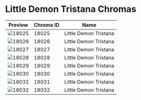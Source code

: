 # Little Demon Tristana Chromas

| Preview | Chroma ID | Name |
|---------|-----------|------|
| ![18025](https://raw.communitydragon.org/latest/plugins/rcp-be-lol-game-data/global/default/v1/champion-chroma-images/18/18025.png) | 18025 | Little Demon Tristana |
| ![18026](https://raw.communitydragon.org/latest/plugins/rcp-be-lol-game-data/global/default/v1/champion-chroma-images/18/18026.png) | 18026 | Little Demon Tristana |
| ![18027](https://raw.communitydragon.org/latest/plugins/rcp-be-lol-game-data/global/default/v1/champion-chroma-images/18/18027.png) | 18027 | Little Demon Tristana |
| ![18028](https://raw.communitydragon.org/latest/plugins/rcp-be-lol-game-data/global/default/v1/champion-chroma-images/18/18028.png) | 18028 | Little Demon Tristana |
| ![18029](https://raw.communitydragon.org/latest/plugins/rcp-be-lol-game-data/global/default/v1/champion-chroma-images/18/18029.png) | 18029 | Little Demon Tristana |
| ![18030](https://raw.communitydragon.org/latest/plugins/rcp-be-lol-game-data/global/default/v1/champion-chroma-images/18/18030.png) | 18030 | Little Demon Tristana |
| ![18031](https://raw.communitydragon.org/latest/plugins/rcp-be-lol-game-data/global/default/v1/champion-chroma-images/18/18031.png) | 18031 | Little Demon Tristana |
| ![18032](https://raw.communitydragon.org/latest/plugins/rcp-be-lol-game-data/global/default/v1/champion-chroma-images/18/18032.png) | 18032 | Little Demon Tristana |